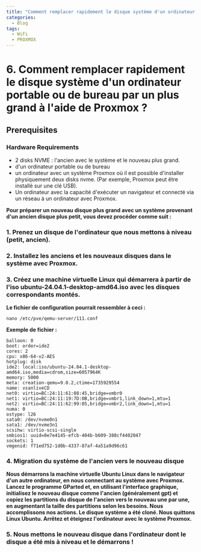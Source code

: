 ```yaml
---
title: "Comment remplacer rapidement le disque système d'un ordinateur portable ou de bureau par un plus grand à l'aide de Proxmox ?"
categories:
  - Blog
tags:
  - WiFi
  - PROXMOX
---
```


# 6. Comment remplacer rapidement le disque système d'un ordinateur portable ou de bureau par un plus grand à l'aide de Proxmox ?

## Prerequisites

### Hardware Requirements
- 2 disks NVME : l'ancien avec le système et le nouveau plus grand.
- d'un ordinateur portable ou de bureau
- un ordinateur avec un système Proxmox où il est possible d'installer physiquement deux disks nvme. (Par exemple, Proxmox peut être installé sur une clé USB).
- Un ordinateur avec la capacité d'exécuter un navigateur et connecté via un réseau à un ordinateur avec Proxmox.

**Pour préparer un nouveau disque plus grand avec un système provenant d'un ancien disque plus petit, vous devez procéder comme suit :**

### 1. Prenez un disque de l'ordinateur que nous mettons à niveau (petit, ancien).
### 2. Installez les anciens et les nouveaux disques dans le système avec Proxmox.
### 3. Créez une machine virtuelle Linux qui démarrera à partir de l'iso ubuntu-24.04.1-desktop-amd64.iso avec les disques correspondants montés.

**Le fichier de configuration pourrait ressembler à ceci :**
```
nano /etc/pve/qemu-server/111.conf
```
**Exemple de fichier :**
```
balloon: 0
boot: order=ide2
cores: 2
cpu: x86-64-v2-AES
hotplug: disk
ide2: local:iso/ubuntu-24.04.1-desktop-amd64.iso,media=cdrom,size=6057964K
memory: 5000
meta: creation-qemu=9.0.2,ctime=1735929554
name: vsanliveCD
net0: virtio=BC:24:11:61:08:45,bridge=vmbr0
net1: virtio=BC:24:11:19:7D:0B,bridge=vmbr1,link_down=1,mtu=1
net2: virtio=BC:24:11:62:99:05,bridge=vmbr2,link_down=1,mtu=1
numa: 0
ostype: l26
sata0: /dev/nvme0n1
sata1: /dev/nvme3n1
scsihw: virtio-scsi-single
smbios1: uuid=0e7e4145-efcb-404b-b609-388cf4402047
sockets: 1
vmgenid: f71ed752-1d0b-4337-87af-4a51a9d96c61

```
### 4. Migration du système de l'ancien vers le nouveau disque
**Nous démarrons la machine virtuelle Ubuntu Linux dans le navigateur d'un autre ordinateur, en nous connectant au système avec Proxmox. Lancez le programme GParted et, en utilisant l'interface graphique, initialisez le nouveau disque comme l'ancien (généralement gpt) et copiez les partitions du disque de l'ancien vers le nouveau une par une, en augmentant la taille des partitions selon les besoins. Nous accomplissons nos actions. Le disque système a été cloné. Nous quittons Linux Ubuntu. Arrêtez et éteignez l'ordinateur avec le système Proxmox.**
### 5. Nous mettons le nouveau disque dans l'ordinateur dont le disque a été mis à niveau et le démarrons !



